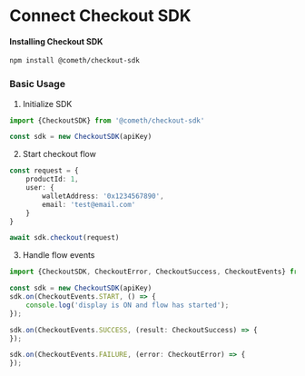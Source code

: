 # Connect Checkout SDK

#### Installing Checkout SDK

```bash
npm install @cometh/checkout-sdk
```

### Basic Usage

1. Initialize SDK

```typescript
import {CheckoutSDK} from '@cometh/checkout-sdk'

const sdk = new CheckoutSDK(apiKey)
```

2. Start checkout flow

```typescript
const request = {
    productId: 1,
    user: {
        walletAddress: '0x1234567890',
        email: 'test@email.com'
    }
}

await sdk.checkout(request)
```

3. Handle flow events

```ts
import {CheckoutSDK, CheckoutError, CheckoutSuccess, CheckoutEvents} from '@cometh/checkout-sdk'

const sdk = new CheckoutSDK(apiKey)
sdk.on(CheckoutEvents.START, () => {
    console.log('display is ON and flow has started');
});

sdk.on(CheckoutEvents.SUCCESS, (result: CheckoutSuccess) => {
});

sdk.on(CheckoutEvents.FAILURE, (error: CheckoutError) => {
});
```